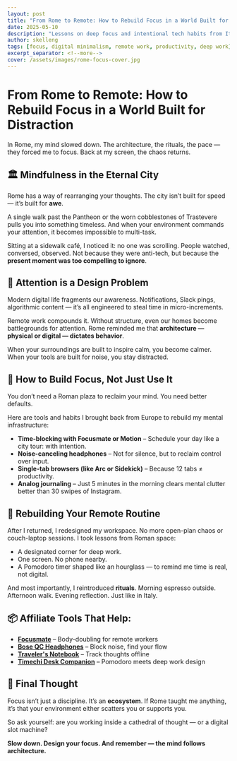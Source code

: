 ```yaml
---
layout: post
title: "From Rome to Remote: How to Rebuild Focus in a World Built for Distraction"
date: 2025-05-10
description: "Lessons on deep focus and intentional tech habits from Italy's timeless streets to your remote work setup."
author: skelleng
tags: [focus, digital minimalism, remote work, productivity, deep work]
excerpt_separator: <!--more-->
cover: /assets/images/rome-focus-cover.jpg
---
```


# From Rome to Remote: How to Rebuild Focus in a World Built for Distraction

In Rome, my mind slowed down. The architecture, the rituals, the pace — they forced me to focus. Back at my screen, the chaos returns.

<!--more-->

## 🏛️ Mindfulness in the Eternal City

Rome has a way of rearranging your thoughts. The city isn’t built for speed — it’s built for **awe**.

A single walk past the Pantheon or the worn cobblestones of Trastevere pulls you into something timeless. And when your environment commands your attention, it becomes impossible to multi-task.

Sitting at a sidewalk café, I noticed it: no one was scrolling. People watched, conversed, observed. Not because they were anti-tech, but because the **present moment was too compelling to ignore**.

## 🧠 Attention is a Design Problem

Modern digital life fragments our awareness. Notifications, Slack pings, algorithmic content — it’s all engineered to steal time in micro-increments.

Remote work compounds it. Without structure, even our homes become battlegrounds for attention. Rome reminded me that **architecture — physical or digital — dictates behavior**.

When your surroundings are built to inspire calm, you become calmer. When your tools are built for noise, you stay distracted.

## 🔧 How to Build Focus, Not Just Use It

You don’t need a Roman plaza to reclaim your mind. You need better defaults.

Here are tools and habits I brought back from Europe to rebuild my mental infrastructure:

- **Time-blocking with Focusmate or Motion** – Schedule your day like a city tour: with intention.
- **Noise-canceling headphones** – Not for silence, but to reclaim control over input.
- **Single-tab browsers (like Arc or Sidekick)** – Because 12 tabs ≠ productivity.
- **Analog journaling** – Just 5 minutes in the morning clears mental clutter better than 30 swipes of Instagram.

## 💼 Rebuilding Your Remote Routine

After I returned, I redesigned my workspace. No more open-plan chaos or couch-laptop sessions. I took lessons from Roman space:

- A designated corner for deep work.
- One screen. No phone nearby.
- A Pomodoro timer shaped like an hourglass — to remind me time is real, not digital.

And most importantly, I reintroduced **rituals**. Morning espresso outside. Afternoon walk. Evening reflection. Just like in Italy.

## 📦 Affiliate Tools That Help:

- **[Focusmate](https://www.focusmate.com)** – Body-doubling for remote workers  
- **[Bose QC Headphones](https://amzn.to/your-affiliate-link)** – Block noise, find your flow  
- **[Traveler's Notebook](https://www.travelers-company.com)** – Track thoughts offline  
- **[Timechi Desk Companion](https://www.timechi.com)** – Pomodoro meets deep work design

## 🎯 Final Thought

Focus isn’t just a discipline. It’s an **ecosystem**. If Rome taught me anything, it’s that your environment either scatters you or supports you.

So ask yourself: are you working inside a cathedral of thought — or a digital slot machine?

**Slow down. Design your focus. And remember — the mind follows architecture.**
